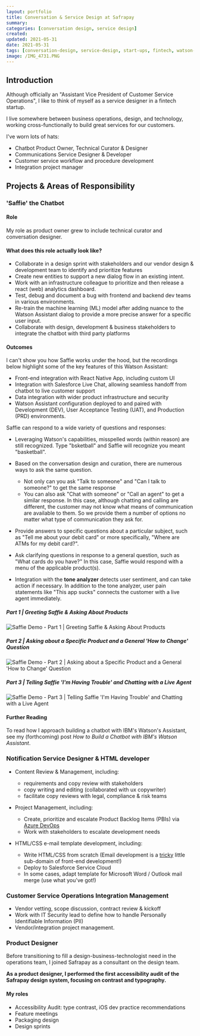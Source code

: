 ```yaml
---
layout: portfolio
title: Conversation & Service Design at Safrapay
summary:
categories: [conversation design, service design]
created: 
updated: 2021-05-31
date: 2021-05-31
tags: [conversation-design, service-design, start-ups, fintech, watson-assistant, ibm-cloud, integration]
image: /IMG_4731.PNG
---
```


<!--
- **Processes:**
- **Tools:**
- **Technologies:**
- **Designed For:**
-->

## Introduction

Although officially an "Assistant Vice President of Customer Service Operations", I like to think of myself as a service designer in a fintech startup.

I live somewhere between business operations, design, and technology, working cross-functionally to build great services for our customers.

I've worn lots of hats:

- Chatbot Product Owner, Technical Curator & Designer
- Communications Service Designer & Developer
- Customer service workflow and procedure development
- Integration project manager

## Projects & Areas of Responsibility

### 'Saffie' the Chatbot

#### Role

My role as product owner grew to include technical curator and conversation designer.

#### What does this role actually look like?

- Collaborate in a design sprint with stakeholders and our vendor design & development team to identify and prioritize features
- Create new entities to support a new dialog flow in an existing intent.
- Work with an infrastructure colleague to prioritize and then release a react (web) analytics dashboard.
- Test, debug and document a bug with frontend and backend dev teams in various environments.  
- Re-train the machine learning (ML) model after adding nuance to the Watson Assistant dialog to provide a more precise answer for a specific user input.
- Collaborate with design, development & business stakeholders to integrate the chatbot with third party platforms

#### Outcomes

I can't show you how Saffie works under the hood, but the recordings below highlight some of the key features of this Watson Assistant:

- Front-end integration with React Native App, including custom UI
- Integration with Salesforce Live Chat, allowing seamless handoff from chatbot to live customer support
- Data integration with wider product infrastructure and security
- Watson Assistant configuration deployed to and paired with Development (DEV), User Acceptance Testing (UAT), and Production (PRD) environments.

Saffie can respond to a wide variety of questions and responses:

- Leveraging Watson's capabilities, misspelled words (within reason) are still recognized.  Type "bsketball" and Saffie will recognize you meant "basketball".
- Based on the conversation design and curation, there are numerous ways to ask the same question.
  - Not only can you ask "Talk to someone" and "Can I talk to someone?" to get the same response
  - You can also ask "Chat with someone" or "Call an agent" to get a similar response.  In this case, although chatting and calling are different, the customer may not know what means of communication are available to them.  So we provide them a number of options no matter what type of communication they ask for.

- Provide answers to specific questions about a particular subject, such as "Tell me about your debit card" or more specifically, "Where are ATMs for my debit card?".
- Ask clarifying questions in response to a general question, such as "What cards do you have?"  In this case, Saffie would respond with a menu of the applicable product(s).
- Integration with the **tone analyzer** detects user sentiment, and can take action if necessary.  In addition to the tone analyzer, user pain statements like "This app sucks" connects the customer with a live agent immediately.

<!-- Insert Screen Recording Here -->

##### Part 1 | Greeting Saffie & Asking About Products

![Saffie Demo - Part 1 | Greeting Saffie & Asking About Products]({{site.baseurl}}/assets/portfolio/safrapay/saffie_2021-05-31_part-01.gif)

##### Part 2 | Asking about a Specific Product and a General 'How to Change' Question

![Saffie Demo - Part 2 | Asking about a Specific Product and a General 'How to Change' Question](/assets/portfolio/safrapay/saffie_2021-05-31_part-02.gif)

##### Part 3 | Telling Saffie 'I'm Having Trouble' and Chatting with a Live Agent

![Saffie Demo - Part 3 | Telling Saffie 'I'm Having Trouble' and Chatting with a Live Agent](/assets/portfolio/safrapay/saffie_2021-05-31_part-03.gif)

<!--
Demo Script

1. Customer Service screen in App
2. Saffie Welcome
3. "How, how are you?"
4. "What products do you have?" -> Clover Go
5. "Do you have the PAX A920?"
6. "I want to change something" -> How to update my Banking Account Information -> No -> Positive Feedback
7. "I'm having trouble" -> I'm lost in the app -> Chat live
8. Chat "Hi!, This is a demo of salesforce live chat.  I'm typing this live right now."
8b. Chat: "I see the avatar has changed.  It's an S now instead of a robot."
8c. Chat: "Yes, that's because you're not talking to Saffie anymore.  You're talking to me!.'
8d. Chat: "Great, can you please close Salesforce live chat?  I want to talk to Saffie again."
8e.  Chat: Sure!  Goodbye.
9. Chat: "Tell me about Safrapay"
-->

#### Further Reading

To read how I approach building a chatbot with IBM's Watson's Assistant, see my (forthcoming) post *How to Build a Chatbot with IBM's Watson Assistant*.

### Notification Service Designer & HTML developer

- Content Review & Management, including:
  - requirements and copy review with stakeholders
  - copy writing and editing (collaborated with ux copywriter)
  - facilitate copy reviews with legal, compliance & risk teams

- Project Management, including:
  - Create, prioritize and escalate Product Backlog Items (PBIs) via [Azure DevOps](https://azure.microsoft.com/)
  - Work with stakeholders to escalate development needs

- HTML/CSS e-mail template development, including:
  - Write HTML/CSS from scratch  (Email development is a [tricky](https://www.caniemail.com/) little sub-domain of front-end development!)
  - Deploy to Salesforce Service Cloud
  - In some cases, adapt template for Microsoft Word / Outlook mail merge (use what you've got!)

### Customer Service Operations Integration Management

- Vendor vetting, scope discussion, contract review & kickoff
- Work with IT Security lead to define how to handle Personally Identifiable Information (PII)
- Vendor/integration project management.

### Product Designer

Before transitioning to fill a design-business-technologist need in the operations team, I joined Safrapay as a consultant on the design team.

**As a product designer, I performed the first accessibility audit of the Safrapay design system, focusing on contrast and typography.**

#### My roles

- Accessibility Audit: type contrast, iOS dev practice recommendations
- Feature meetings
- Packaging design
- Design sprints
